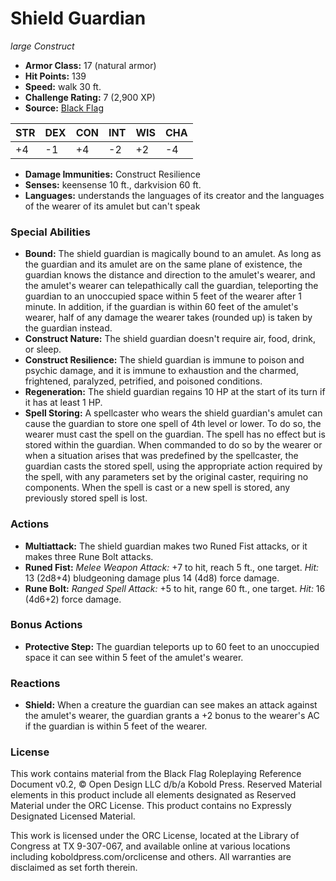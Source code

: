 # Shield Guardian

*large* *Construct*

- **Armor Class:** 17 (natural armor)
- **Hit Points:** 139 
- **Speed:** walk 30 ft.
- **Challenge Rating:** 7 (2,900 XP)
- **Source:** [Black Flag](https://koboldpress.com/kpstore/product/tovrpg-pg-mv/)

| STR | DEX | CON | INT | WIS | CHA |
| --- | --- | --- | --- | --- | --- |
| +4 | -1 | +4 | -2 | +2 | -4 |

- **Damage Immunities:** Construct Resilience
- **Senses:** keensense 10 ft., darkvision 60 ft.
- **Languages:** understands the languages of its creator and the languages of the wearer of its amulet but can't speak

### Special Abilities

- **Bound:** The shield guardian is magically bound to an amulet. As long as the guardian and its amulet are on the same plane of existence, the guardian knows the distance and direction to the amulet's wearer, and the amulet's wearer can telepathically call the guardian, teleporting the guardian to an unoccupied space within 5 feet of the wearer after 1 minute. In addition, if the guardian is within 60 feet of the amulet's wearer, half of any damage the wearer takes (rounded up) is taken by the guardian instead.
- **Construct Nature:** The shield guardian doesn't require air, food, drink, or sleep.
- **Construct Resilience:** The shield guardian is immune to poison and psychic damage, and it is immune to exhaustion and the charmed, frightened, paralyzed, petrified, and poisoned conditions.
- **Regeneration:** The shield guardian regains 10 HP at the start of its turn if it has at least 1 HP.
- **Spell Storing:** A spellcaster who wears the shield guardian's amulet can cause the guardian to store one spell of 4th level or lower. To do so, the wearer must cast the spell on the guardian. The spell has no effect but is stored within the guardian. When commanded to do so by the wearer or when a situation arises that was predefined by the spellcaster, the guardian casts the stored spell, using the appropriate action required by the spell, with any parameters set by the original caster, requiring no components. When the spell is cast or a new spell is stored, any previously stored spell is lost.

### Actions

- **Multiattack:** The shield guardian makes two Runed Fist attacks, or it makes three Rune Bolt attacks.
- **Runed Fist:** _Melee Weapon Attack:_ +7 to hit, reach 5 ft., one target. _Hit:_ 13 (2d8+4) bludgeoning damage plus 14 (4d8) force damage.
- **Rune Bolt:** _Ranged Spell Attack:_ +5 to hit, range 60 ft., one target. _Hit:_ 16 (4d6+2) force damage.

### Bonus Actions

- **Protective Step:** The guardian teleports up to 60 feet to an unoccupied space it can see within 5 feet of the amulet's wearer.

### Reactions

- **Shield:** When a creature the guardian can see makes an attack against the amulet's wearer, the guardian grants a +2 bonus to the wearer's AC if the guardian is within 5 feet of the wearer.


### License

This work contains material from the Black Flag Roleplaying Reference Document v0.2, © Open Design LLC d/b/a Kobold Press. Reserved Material elements in this product include all elements designated as Reserved Material under the ORC License. This product contains no Expressly Designated Licensed Material.

This work is licensed under the ORC License, located at the Library of Congress at TX 9-307-067, and available online at various locations including koboldpress.com/orclicense and others. All warranties are disclaimed as set forth therein.
